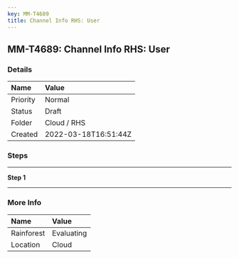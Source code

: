 ```yaml
---
key: MM-T4689
title: Channel Info RHS: User
---
```


## MM-T4689: Channel Info RHS: User

### Details

| Name     | Value                |
| :------- | :------------------- |
| Priority | Normal               |
| Status   | Draft                |
| Folder   | Cloud / RHS          |
| Created  | 2022-03-18T16:51:44Z |

### Steps

<hr/>

**Step 1**

> <article></article>

<hr/>

### More Info

| Name       | Value      |
| :--------- | :--------- |
| Rainforest | Evaluating |
| Location   | Cloud      |
